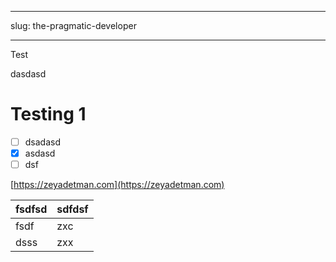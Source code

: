  
 --- 
  
  
 slug: the-pragmatic-developer 
  
  
 --- 
  
  
 Test  
  
  
 dasdasd 
  
  
 # Testing 1 
  
 - [ ] dsadasd 
 - [x] asdasd 
 - [ ] dsf 
  
 [https://zeyadetman.com](https://zeyadetman.com) 
  
  
 | fsdfsd | sdfdsf | 
 | ------ | ------ | 
 | fsdf   | zxc    | 
 | dsss   | zxx    | 
  
 